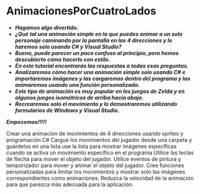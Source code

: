 # AnimacionesPorCuatroLados

- **_Hagamos algo divertido._**
- **_¿Qué tal una animación simple en la que puedes animar a un solo personaje caminando por la pantalla en las 4 direcciones y lo haremos solo usando C# y Visual Studio?_**
- **_Bueno, puede parecer un poco confuso al principio, pero hemos descubierto cómo hacerlo con estilo._**
- **_En este tutorial encontrarás las respuestas a todas esas preguntas._**
- **_Analizaremos cómo hacer una animación simple solo usando C# e importaremos imágenes y las cargaremos dentro del programa y las animaremos usando una función personalizada._**
- **_Este tipo de animación es muy popular en los juegos de Zelda y en algunos juegos isométricos de arriba hacia abajo._**
- **_Recrearemos solo el movimiento y lo demostraremos utilizando formularios de Windows y Visual Studio._**

**_Empecemos!!!!!_**

Crear una animación de movimientos de 4 direcciones usando sprites y programación C#
Cargue los movimientos del jugador desde una carpeta y guárdelos en una lista
use la lista para mostrar imágenes específicas cuando se activa un movimiento específico en el programa
Utilice las teclas de flecha para mover el objeto del jugador.
Utilice eventos de pintura y temporizador para mover y animar el objeto del jugador.
Cree funciones personalizadas para limitar los movimientos y mostrar solo las imágenes correspondientes como animaciones.
Reduzca la velocidad de la animación para que parezca más adecuada para la aplicación.
